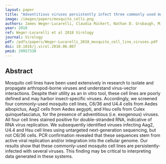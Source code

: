 ```yaml
---
layout: paper
title: "Adventitious viruses persistently infect three commonly used mosquito cell lines."
image: /images/papers/mosquito_cells.png
authors: James Weger-Lucarelli, Claudia Rückert, Nathan D. Grubaugh, Michael J. Misencik, Philip M. Armstrong, Mark D. Stenglein, Gregory D. Ebel, Doug E. Brackney
year: 2018
ref: Weger-Lucarelli et al 2018 Virology
journal: Virology
pdf: /pdfs/papers/Weger-Lucarelli_2018_mosquito_cell_line_viruses.pdf
doi: 10.1016/j.virol.2018.06.007
pmid: 29957338
---
```


## Abstract

Mosquito cell lines have been used extensively in research to isolate and propagate arthropod-borne viruses and understand virus-vector interactions. Despite their utility as an in vitro tool, these cell lines are poorly defined and may harbor insect-specific viruses. Accordingly, we screened four commonly-used mosquito cell lines, C6/36 and U4.4 cells from Aedes albopictus, Aag2 cells from Aedes aegypti, and Hsu cells from Culex quinquefasciatus, for the presence of adventitious (i.e. exogenous) viruses. All four cell lines stained positive for double-stranded RNA, indicative of RNA virus replication. We subsequently identified viruses infecting Aag2, U4.4 and Hsu cell lines using untargeted next-generation sequencing, but not C6/36 cells. PCR confirmation revealed that these sequences stem from active viral replication and/or integration into the cellular genome. Our results show that these commonly-used mosquito cell lines are persistently-infected with several viruses. This finding may be critical to interpreting data generated in these systems.


